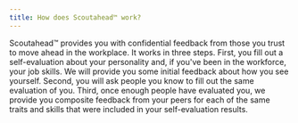 ```yaml
---
title: How does Scoutahead™ work?
---
```


Scoutahead™ provides you with confidential feedback from those you trust to move ahead in the workplace. It works in three steps. First, you fill out a self-evaluation about your personality and, if you've been in the workforce, your job skills. We will provide you some initial feedback about how you see yourself. Second, you will ask people you know to fill out the same evaluation of you. Third, once enough people have evaluated you, we provide you composite feedback from your peers for each of the same traits and skills that were included in your self-evaluation results.